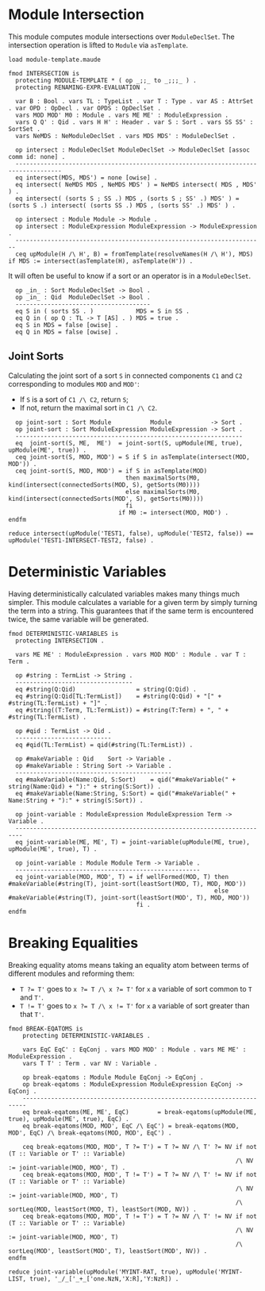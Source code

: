 Module Intersection
===================

This module computes module intersections over `ModuleDeclSet`.
The intersection operation is lifted to `Module` via `asTemplate`.

```{.maude .intersection}
load module-template.maude

fmod INTERSECTION is
  protecting MODULE-TEMPLATE * ( op _;;_ to _;;;_ ) .
  protecting RENAMING-EXPR-EVALUATION .

  var B : Bool . vars TL : TypeList . var T : Type . var AS : AttrSet . var OPD : OpDecl . var OPDS : OpDeclSet .
  vars MOD MOD' M0 : Module . vars ME ME' : ModuleExpression .
  vars Q Q' : Qid . vars H H' : Header . var S : Sort . vars SS SS' : SortSet .
  vars NeMDS : NeModuleDeclSet . vars MDS MDS' : ModuleDeclSet .

  op intersect : ModuleDeclSet ModuleDeclSet -> ModuleDeclSet [assoc comm id: none] .
  -----------------------------------------------------------------------------------
  eq intersect(MDS, MDS') = none [owise] .
  eq intersect( NeMDS MDS , NeMDS MDS' ) = NeMDS intersect( MDS , MDS' ) .
  eq intersect( (sorts S ; SS .) MDS , (sorts S ; SS' .) MDS' ) = (sorts S .) intersect( (sorts SS .) MDS , (sorts SS' .) MDS' ) .

  op intersect : Module Module -> Module .
  op intersect : ModuleExpression ModuleExpression -> ModuleExpression .
  ----------------------------------------------------------------------
  ceq upModule(H /\ H', B) = fromTemplate(resolveNames(H /\ H'), MDS) if MDS := intersect(asTemplate(H), asTemplate(H')) .
```

It will often be useful to know if a sort or an operator is in a `ModuleDeclSet`.

```{.maude .intersection}
  op _in_ : Sort ModuleDeclSet -> Bool .
  op _in_ : Qid  ModuleDeclSet -> Bool .
  --------------------------------------
  eq S in ( sorts SS . )            MDS = S in SS .
  eq Q in ( op Q : TL -> T [AS] . ) MDS = true .
  eq S in MDS = false [owise] .
  eq Q in MDS = false [owise] .
```

Joint Sorts
-----------

Calculating the joint sort of a sort `S` in connected components `C1` and `C2` corresponding to modules `MOD` and `MOD'`:

-   If `S` is a sort of `C1 /\ C2`, return `S`;
-   If not, return the maximal sort in `C1 /\ C2`.

```{.maude .intersection}
  op joint-sort : Sort Module           Module           -> Sort .
  op joint-sort : Sort ModuleExpression ModuleExpression -> Sort .
  ----------------------------------------------------------------
  eq  joint-sort(S, ME,  ME')  = joint-sort(S, upModule(ME, true),  upModule(ME', true)) .
  ceq joint-sort(S, MOD, MOD') = S if S in asTemplate(intersect(MOD, MOD')) .
  ceq joint-sort(S, MOD, MOD') = if S in asTemplate(MOD)
                                 then maximalSorts(M0, kind(intersect(connectedSorts(MOD, S), getSorts(M0))))
                                 else maximalSorts(M0, kind(intersect(connectedSorts(MOD', S), getSorts(M0))))
                                 fi
                               if M0 := intersect(MOD, MOD') .
endfm
```

```
reduce intersect(upModule('TEST1, false), upModule('TEST2, false)) == upModule('TEST1-INTERSECT-TEST2, false) .
```

Deterministic Variables
=======================

Having deterministically calculated variables makes many things much simpler.
This module calculates a variable for a given term by simply turning the term into a string.
This guarantees that if the same term is encountered twice, the same variable will be generated.

```{.maude .intersection}
fmod DETERMINISTIC-VARIABLES is
  protecting INTERSECTION .

  vars ME ME' : ModuleExpression . vars MOD MOD' : Module . var T : Term .

  op #string : TermList -> String .
  ---------------------------------
  eq #string(Q:Qid)                 = string(Q:Qid) .
  eq #string(Q:Qid[TL:TermList])    = #string(Q:Qid) + "[" + #string(TL:TermList) + "]" .  
  eq #string((T:Term, TL:TermList)) = #string(T:Term) + ", " + #string(TL:TermList) .

  op #qid : TermList -> Qid .
  ---------------------------
  eq #qid(TL:TermList) = qid(#string(TL:TermList)) .

  op #makeVariable : Qid    Sort -> Variable .
  op #makeVariable : String Sort -> Variable .
  --------------------------------------------
  eq #makeVariable(Name:Qid, S:Sort)    = qid("#makeVariable(" + string(Name:Qid) + "):" + string(S:Sort)) .
  eq #makeVariable(Name:String, S:Sort) = qid("#makeVariable(" + Name:String + "):" + string(S:Sort)) .

  op joint-variable : ModuleExpression ModuleExpression Term -> Variable .
  ------------------------------------------------------------------------
  eq joint-variable(ME, ME', T) = joint-variable(upModule(ME, true), upModule(ME', true), T) .

  op joint-variable : Module Module Term -> Variable .
  ----------------------------------------------------
  eq joint-variable(MOD, MOD', T) = if wellFormed(MOD, T) then #makeVariable(#string(T), joint-sort(leastSort(MOD, T), MOD, MOD'))
                                                          else #makeVariable(#string(T), joint-sort(leastSort(MOD', T), MOD, MOD'))
                                    fi .
endfm
```

Breaking Equalities
===================

Breaking equality atoms means taking an equality atom between terms of different modules and reforming them:

-   `T ?= T'` goes to `x ?= T /\ x ?= T'` for `x` a variable of sort common to `T` and `T'`.
-   `T != T'` goes to `x ?= T /\ x != T'` for `x` a variable of sort greater than that `T'`.

```{.maude .intersection}
fmod BREAK-EQATOMS is
    protecting DETERMINISTIC-VARIABLES .

    vars EqC EqC' : EqConj . vars MOD MOD' : Module . vars ME ME' : ModuleExpression .
    vars T T' : Term . var NV : Variable .

    op break-eqatoms : Module Module EqConj -> EqConj .
    op break-eqatoms : ModuleExpression ModuleExpression EqConj -> EqConj .
    -----------------------------------------------------------------------
    eq break-eqatoms(ME, ME', EqC)        = break-eqatoms(upModule(ME, true), upModule(ME', true), EqC) .
    eq break-eqatoms(MOD, MOD', EqC /\ EqC') = break-eqatoms(MOD, MOD', EqC) /\ break-eqatoms(MOD, MOD', EqC') .

    ceq break-eqatoms(MOD, MOD', T ?= T') = T ?= NV /\ T' ?= NV if not (T :: Variable or T' :: Variable)
                                                                /\ NV := joint-variable(MOD, MOD', T) .
    ceq break-eqatoms(MOD, MOD', T != T') = T ?= NV /\ T' != NV if not (T :: Variable or T' :: Variable)
                                                                /\ NV := joint-variable(MOD, MOD', T)
                                                                /\ sortLeq(MOD, leastSort(MOD, T), leastSort(MOD, NV)) .
    ceq break-eqatoms(MOD, MOD', T != T') = T ?= NV /\ T' != NV if not (T :: Variable or T' :: Variable)
                                                                /\ NV := joint-variable(MOD, MOD', T) 
                                                                /\ sortLeq(MOD', leastSort(MOD', T), leastSort(MOD', NV)) .
endfm
```

```
reduce joint-variable(upModule('MYINT-RAT, true), upModule('MYINT-LIST, true), '_/_['_+_['one.NzN,'X:R],'Y:NzR]) .
```
